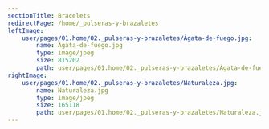 ```yaml
---
sectionTitle: Bracelets
redirectPage: /home/_pulseras-y-brazaletes
leftImage:
    user/pages/01.home/02._pulseras-y-brazaletes/Ágata-de-fuego.jpg:
        name: Ágata-de-fuego.jpg
        type: image/jpeg
        size: 815202
        path: user/pages/01.home/02._pulseras-y-brazaletes/Ágata-de-fuego.jpg
rightImage:
    user/pages/01.home/02._pulseras-y-brazaletes/Naturaleza.jpg:
        name: Naturaleza.jpg
        type: image/jpeg
        size: 165118
        path: user/pages/01.home/02._pulseras-y-brazaletes/Naturaleza.jpg
---
```


